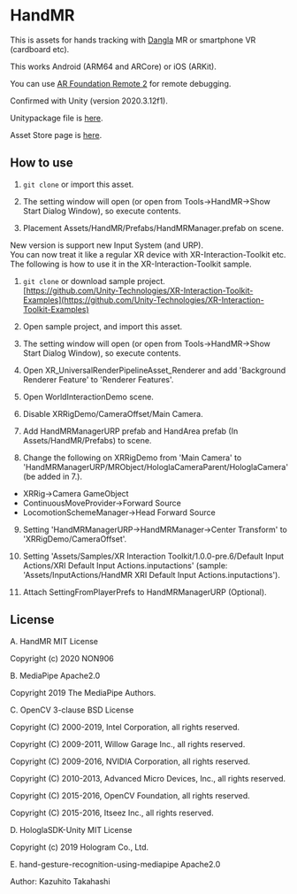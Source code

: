 # HandMR

This is assets for hands tracking with [Dangla](https://dangla.jp/) MR or smartphone VR (cardboard etc).

This works Android (ARM64 and ARCore) or iOS (ARKit).

You can use [AR Foundation Remote 2](https://assetstore.unity.com/packages/tools/utilities/ar-foundation-remote-2-0-201106) for remote debugging.

Confirmed with Unity (version 2020.3.12f1).

Unitypackage file is [here](https://github.com/NON906/HandMR/releases).

Asset Store page is [here](https://assetstore.unity.com/packages/slug/181940).

## How to use

1. ``git clone`` or import this asset.

2. The setting window will open (or open from Tools->HandMR->Show Start Dialog Window), so execute contents.

3. Placement Assets/HandMR/Prefabs/HandMRManager.prefab on scene.

<div style="page-break-before:always"></div>

New version is support new Input System (and URP).  
You can now treat it like a regular XR device with XR-Interaction-Toolkit etc.  
The following is how to use it in the XR-Interaction-Toolkit sample.

1. ``git clone`` or download sample project.  
[https://github.com/Unity-Technologies/XR-Interaction-Toolkit-Examples](https://github.com/Unity-Technologies/XR-Interaction-Toolkit-Examples)

2. Open sample project, and import this asset.

3. The setting window will open (or open from Tools->HandMR->Show Start Dialog Window), so execute contents.

4. Open XR_UniversalRenderPipelineAsset_Renderer and add 'Background Renderer Feature' to 'Renderer Features'.

5. Open WorldInteractionDemo scene.

6. Disable XRRigDemo/CameraOffset/Main Camera.

7. Add HandMRManagerURP prefab and HandArea prefab (In Assets/HandMR/Prefabs) to scene.

8. Change the following on XRRigDemo from 'Main Camera' to 'HandMRManagerURP/MRObject/HologlaCameraParent/HologlaCamera' (be added in 7.).
- XRRig->Camera GameObject
- ContinuousMoveProvider->Forward Source
- LocomotionSchemeManager->Head Forward Source

9. Setting 'HandMRManagerURP->HandMRManager->Center Transform' to 'XRRigDemo/CameraOffset'.

10. Setting 'Assets/Samples/XR Interaction Toolkit/1.0.0-pre.6/Default Input Actions/XRI Default Input Actions.inputactions' (sample: 'Assets/InputActions/HandMR XRI Default Input Actions.inputactions').

11. Attach SettingFromPlayerPrefs to HandMRManagerURP (Optional).

<div style="page-break-before:always"></div>

## License

A. HandMR MIT License

Copyright (c) 2020 NON906

B. MediaPipe Apache2.0

Copyright 2019 The MediaPipe Authors.

C. OpenCV 3-clause BSD License

Copyright (C) 2000-2019, Intel Corporation, all rights reserved.

Copyright (C) 2009-2011, Willow Garage Inc., all rights reserved.

Copyright (C) 2009-2016, NVIDIA Corporation, all rights reserved.

Copyright (C) 2010-2013, Advanced Micro Devices, Inc., all rights reserved.

Copyright (C) 2015-2016, OpenCV Foundation, all rights reserved.

Copyright (C) 2015-2016, Itseez Inc., all rights reserved.

D. HologlaSDK-Unity MIT License

Copyright (c) 2019 Hologram Co., Ltd.

E. hand-gesture-recognition-using-mediapipe Apache2.0

Author: Kazuhito Takahashi